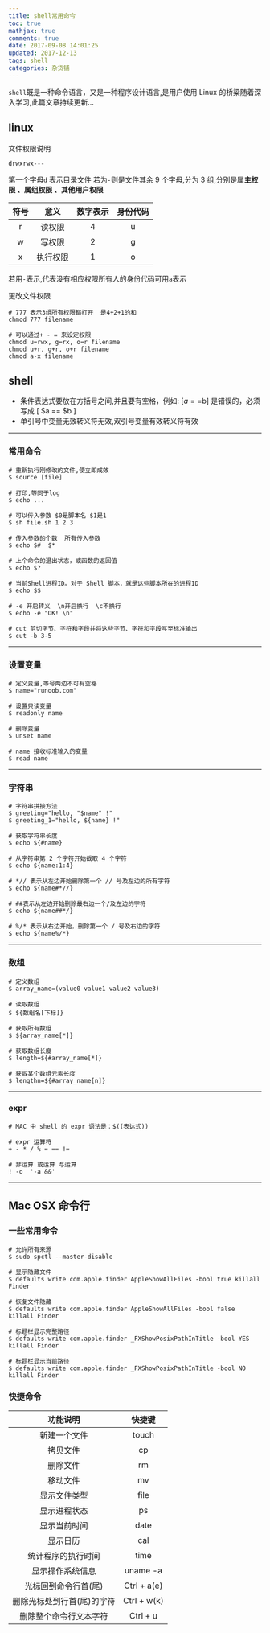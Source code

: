 ```yaml
---
title: shell常用命令
toc: true
mathjax: true
comments: true
date: 2017-09-08 14:01:25
updated: 2017-12-13
tags: shell
categories: 杂货铺
---
```


`shell`既是一种命令语言，又是一种程序设计语言,是用户使用 Linux 的桥梁随着深入学习,此篇文章持续更新...

<!-- more -->

## linux

文件权限说明

```
drwxrwx---
```

第一个字母`d` 表示目录文件 若为`-`则是文件其余 9 个字母,分为 3 组,分别是属**主权限 、属组权限 、其他用户权限**

| 符号 |   意义   | 数字表示 | 身份代码 |
| :--: | :------: | :------: | :------: |
|  r   |  读权限  |    4     |    u     |
|  w   |  写权限  |    2     |    g     |
|  x   | 执行权限 |    1     |    o     |

若用`-`表示,代表没有相应权限所有人的身份代码可用`a`表示

更改文件权限

```shell
# 777 表示3组所有权限都打开  是4+2+1的和
chmod 777 filename

# 可以通过+ - = 来设定权限
chmod u=rwx, g=rx, o=r filename
chmod u+r, g+r, o+r filename
chmod a-x filename
```

## shell

* 条件表达式要放在方括号之间,并且要有空格，例如: [$a==$b] 是错误的，必须写成 [ $a == $b ]
* 单引号中变量无效转义符无效,双引号变量有效转义符有效

---

### 常用命令

```shell
# 重新执行刚修改的文件,使立即成效
$ source [file]

# 打印,等同于log
$ echo ...

# 可以传入参数 $0是脚本名 $1是1
$ sh file.sh 1 2 3

# 传入参数的个数  所有传入参数
$ echo $#  $*

# 上个命令的退出状态，或函数的返回值
$ echo $?

# 当前Shell进程ID。对于 Shell 脚本，就是这些脚本所在的进程ID
$ echo $$

# -e 开启转义  \n开启换行  \c不换行
$ echo -e "OK! \n"

# cut 剪切字节、字符和字段并将这些字节、字符和字段写至标准输出
$ cut -b 3-5
```

---

### 设置变量

```shell
# 定义变量,等号两边不可有空格
$ name="runoob.com"

# 设置只读变量
$ readonly name

# 删除变量
$ unset name

# name 接收标准输入的变量
$ read name
```

---

### 字符串

```shell
# 字符串拼接方法
$ greeting="hello, "$name" !"
$ greeting_1="hello, ${name} !"

# 获取字符串长度
$ echo ${#name}

# 从字符串第 2 个字符开始截取 4 个字符
$ echo ${name:1:4}

# *// 表示从左边开始删除第一个 // 号及左边的所有字符
$ echo ${name#*//}

# ##表示从左边开始删除最右边一个/及左边的字符
$ echo ${name##*/}

# %/* 表示从右边开始，删除第一个 / 号及右边的字符
$ echo ${name%/*}
```

---

### 数组

```shell
# 定义数组
$ array_name=(value0 value1 value2 value3)

# 读取数组
$ ${数组名[下标]}

# 获取所有数组
$ ${array_name[*]}

# 获取数组长度
$ length=${#array_name[*]}

# 获取某个数组元素长度
$ lengthn=${#array_name[n]}
```

---

### expr

```shell
# MAC 中 shell 的 expr 语法是：$((表达式))

# expr 运算符
+ - * / % = == !=

# 非运算 或运算 与运算
! -o  '-a &&'
```

---

## Mac OSX 命令行

### 一些常用命令

```shell
# 允许所有来源
$ sudo spctl --master-disable

# 显示隐藏文件
$ defaults write com.apple.finder AppleShowAllFiles -bool true killall Finder

# 恢复文件隐藏
$ defaults write com.apple.finder AppleShowAllFiles -bool false killall Finder

# 标题栏显示完整路径
$ defaults write com.apple.finder _FXShowPosixPathInTitle -bool YES killall Finder

# 标题栏显示当前路径
$ defaults write com.apple.finder _FXShowPosixPathInTitle -bool NO killall Finder
```

### 快捷命令

|          功能说明          |   快捷键    |
| :------------------------: | :---------: |
|        新建一个文件        |    touch    |
|          拷贝文件          |     cp      |
|          删除文件          |     rm      |
|          移动文件          |     mv      |
|        显示文件类型        |    file     |
|        显示进程状态        |     ps      |
|        显示当前时间        |    date     |
|          显示日历          |     cal     |
|     统计程序的执行时间     |    time     |
|      显示操作系统信息      |  uname -a   |
|    光标回到命令行首(尾)    | Ctrl + a(e) |
| 删除光标处到行首(尾)的字符 | Ctrl + w(k) |
|   删除整个命令行文本字符   |  Ctrl + u   |
